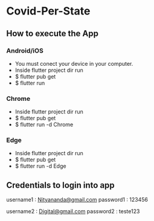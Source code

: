 
# Covid-Per-State

## How to execute the App

###  Android/iOS
- You must conect your device in your computer.
- Inside flutter project dir run 
- $ flutter pub get
- $ flutter run

###  Chrome
- Inside flutter project dir run 
- $ flutter pub get
- $ flutter run -d Chrome

###  Edge
- Inside flutter project dir run 
- $ flutter pub get
- $ flutter run -d Edge

## Credentials to login into app
username1 : Nityananda@gmail.com
password1 : 123456

username2 : Digital@gmail.com
password2 : teste123
